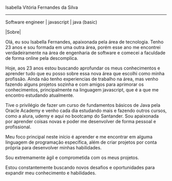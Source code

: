 Isabella Vitória Fernandes da Silva
_______________________________________________
Software engineer | javascript | java (basic) 

|Sobre|

Olá, eu sou Isabella Fernandes, apaixonada pela área de tecnologia. Tenho 23 anos e sou formada em uma outra área, porém esse ano me encontrei verdadeiramente na área de engenharia de software e comecei a faculdade de forma online pela descomplica. 

Hoje, aos 23 anos estou buscando aprofundar os meus conhecimentos e aprender tudo que eu posso sobre essa nova área que escolhi como minha profissão. Ainda não tenho experiencias de trabalho na área, mas venho fazendo alguns projetos sozinha e com amigos para aprimorar os conhecimentos, principalmente na linguagem javascript, que é a que me encontro estudando atualmente.

Tive o privilégio de fazer um curso de fundamentos básicos de Java pela Oracle Academy e venho cada dia estudando mais e fazendo outros cursos, como a alura, udemy e aqui no bootcamp do Santander. Sou apaixonada por aprender coisas novas e poder me desenvolver de forma pessoal e profissional.

Meu foco principal neste início é aprender e me encontrar em alguma linguagem de programação específica, além de criar projetos por conta própria para desenvolver minhas habilidades.

Sou extremamente ágil e comprometida com os meus projetos.

Estou constantemente buscando novos desafios e oportunidades para expandir meu conhecimento e habilidades.

